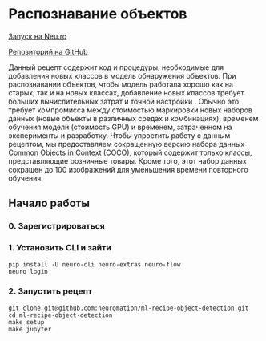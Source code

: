 # Распознавание объектов

[Запуск на Neu.ro](https://apps.neu.ro/ml-recipes/object-detection)

[Репозиторий на GitHub](https://github.com/neuromation/ml-recipe-object-detection)

Данный рецепт содержит код и процедуры, необходимые для добавления новых классов в модель обнаружения объектов. При распознавании объектов, чтобы модель работала хорошо как на старых, так и на новых классах, добавление новых классов требует больших вычислительных затрат и точной настройки . Обычно это требует компромисса между стоимостью маркировки новых наборов данных \(новые объекты в различных средах и комбинациях\), временем обучения модели \(стоимость GPU\) и временем, затраченном на эксперименты и разработку. Чтобы упростить работу с данным рецептом, мы предоставляем сокращенную версию набора данных [Common Objects in Context \(COCO\)](http://cocodataset.org), который содержит только классы, представляющие розничные товары. Кроме того, этот набор данных сокращен до 100 изображений для уменьшения времени повторного обучения.

## Начало работы

### 0. Зарегистрироваться

### 1. Установить CLI и зайти

```text
pip install -U neuro-cli neuro-extras neuro-flow
neuro login
```

### 2. Запустить рецепт

```text
git clone git@github.com:neuromation/ml-recipe-object-detection.git
cd ml-recipe-object-detection
make setup
make jupyter
```

